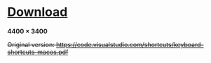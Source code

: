 # [Download](https://github.com/YSergo/vscode-keyboard-shortcuts-macOS-dark-theme/blob/main/keyboard-shortcuts-macos.png?raw=true)

**4400 × 3400**

~~Original version: https://code.visualstudio.com/shortcuts/keyboard-shortcuts-macos.pdf~~
